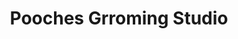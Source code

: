 ---
title: "Pooches Grroming Studio"
url: /chelmsford/pooches-grroming-studio/
shop: pet grooming
---